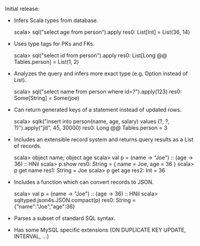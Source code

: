 Initial release:

* Infers Scala types from database.

    scala> sql("select age from person").apply
    res0: List[Int] = List(36, 14)

* Uses type tags for PKs and FKs.

    scala> sql("select id from person").apply
    res0: List[Long @@ Tables.person] = List(1, 2)

* Analyzes the query and infers more exact type (e.g. Option instead of List).

    scala> sql("select name from person where id=?").apply(123)
    res0: Some[String] = Some(joe)

* Can return generated keys of a statement instead of updated rows.

    scala> sqlk("insert into person(name, age, salary) values (?, ?, ?)").apply("jill", 45, 30000)
    res0: Long @@ Tables.person = 3

* Includes an extensible record system and returns query results as a List of records.

    scala> object name; object age
    scala> val p = (name -> "Joe") :: (age -> 36) :: HNil
    scala> p.show
    res0: String = { name = Joe, age = 36 }
    scala> p get name
    res1: String = Joe
    scala> p get age
    res2: Int = 36

* Includes a function which can convert records to JSON.

    scala> val p = (name -> "Joe") :: (age -> 36) :: HNil
    scala> sqltyped.json4s.JSON.compact(p)
    res0: String = {"name":"Joe","age":36}

* Parses a subset of standard SQL syntax.

* Has some MySQL specific extensions (ON DUPLICATE KEY UPDATE, INTERVAL, ...)
